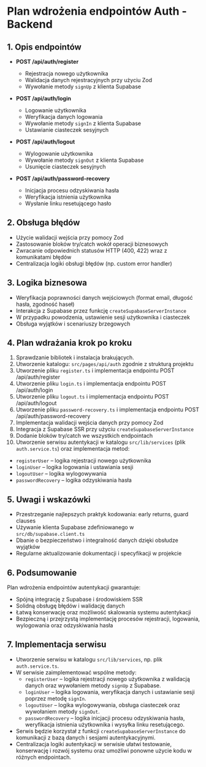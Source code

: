 # Plan wdrożenia endpointów Auth - Backend

## 1. Opis endpointów

- **POST /api/auth/register**

  - Rejestracja nowego użytkownika
  - Walidacja danych rejestracyjnych przy użyciu Zod
  - Wywołanie metody `signUp` z klienta Supabase

- **POST /api/auth/login**

  - Logowanie użytkownika
  - Weryfikacja danych logowania
  - Wywołanie metody `signIn` z klienta Supabase
  - Ustawianie ciasteczek sesyjnych

- **POST /api/auth/logout**

  - Wylogowanie użytkownika
  - Wywołanie metody `signOut` z klienta Supabase
  - Usunięcie ciasteczek sesyjnych

- **POST /api/auth/password-recovery**
  - Inicjacja procesu odzyskiwania hasła
  - Weryfikacja istnienia użytkownika
  - Wysłanie linku resetującego hasło

## 2. Obsługa błędów

- Użycie walidacji wejścia przy pomocy Zod
- Zastosowanie bloków try/catch wokół operacji biznesowych
- Zwracanie odpowiednich statusów HTTP (400, 422) wraz z komunikatami błędów
- Centralizacja logiki obsługi błędów (np. custom error handler)

## 3. Logika biznesowa

- Weryfikacja poprawności danych wejściowych (format email, długość hasła, zgodność haseł)
- Interakcja z Supabase przez funkcję `createSupabaseServerInstance`
- W przypadku powodzenia, ustawienie sesji użytkownika i ciasteczek
- Obsługa wyjątków i scenariuszy brzegowych

## 4. Plan wdrażania krok po kroku

1. Sprawdzanie bibliotek i instalacja brakujących.
2. Utworzenie katalogu: `src/pages/api/auth` zgodnie z strukturą projektu
3. Utworzenie pliku `register.ts` i implementacja endpointu POST /api/auth/register
4. Utworzenie pliku `login.ts` i implementacja endpointu POST /api/auth/login
5. Utworzenie pliku `logout.ts` i implementacja endpointu POST /api/auth/logout
6. Utworzenie pliku `password-recovery.ts` i implementacja endpointu POST /api/auth/password-recovery
7. Implementacja walidacji wejścia danych przy pomocy Zod
8. Integracja z Supabase SSR przy użyciu `createSupabaseServerInstance`
9. Dodanie bloków try/catch we wszystkich endpointach
10. Utworzenie serwisu autentykacji w katalogu `src/lib/services` (plik `auth.service.ts`) oraz implementacja metod:

- `registerUser` – logika rejestracji nowego użytkownika
- `loginUser` – logika logowania i ustawiania sesji
- `logoutUser` – logika wylogowywania
- `passwordRecovery` – logika odzyskiwania hasła

## 5. Uwagi i wskazówki

- Przestrzeganie najlepszych praktyk kodowania: early returns, guard clauses
- Używanie klienta Supabase zdefiniowanego w `src/db/supabase.client.ts`
- Dbanie o bezpieczeństwo i integralność danych dzięki obsłudze wyjątków
- Regularne aktualizowanie dokumentacji i specyfikacji w projekcie

## 6. Podsumowanie

Plan wdrożenia endpointów autentykacji gwarantuje:

- Spójną integrację z Supabase i środowiskiem SSR
- Solidną obsługę błędów i walidację danych
- Łatwą konserwację oraz możliwość skalowania systemu autentykacji
- Bezpieczną i przejrzystą implementację procesów rejestracji, logowania, wylogowania oraz odzyskiwania hasła

## 7. Implementacja serwisu

- Utworzenie serwisu w katalogu `src/lib/services`, np. plik `auth.service.ts`.
- W serwisie zaimplementować wspólne metody:
  - `registerUser` – logika rejestracji nowego użytkownika z walidacją danych oraz wywołaniem metody `signUp` z Supabase.
  - `loginUser` – logika logowania, weryfikacja danych i ustawianie sesji poprzez metodę `signIn`.
  - `logoutUser` – logika wylogowywania, obsługa ciasteczek oraz wywołaniem metody `signOut`.
  - `passwordRecovery` – logika inicjacji procesu odzyskiwania hasła, weryfikacja istnienia użytkownika i wysyłka linku resetującego.
- Serwis będzie korzystał z funkcji `createSupabaseServerInstance` do komunikacji z bazą danych i sesjami autentykacyjnymi.
- Centralizacja logiki autentykacji w serwisie ułatwi testowanie, konserwację i rozwój systemu oraz umożliwi ponowne użycie kodu w różnych endpointach.
